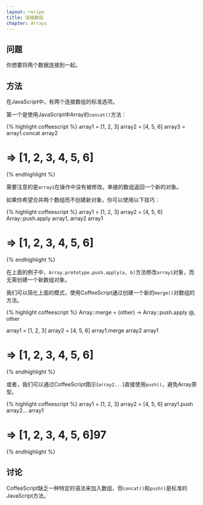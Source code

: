 ```yaml
---
layout: recipe
title: 连接数组
chapter: Arrays
---
```

## 问题

你想要将两个数据连接到一起。

## 方法

在JavaScript中，有两个连接数组的标准选项。

第一个是使用JavaScript中Array的`concat()`方法：

{% highlight coffeescript %}
array1 = [1, 2, 3]
array2 = [4, 5, 6]
array3 = array1.concat array2
# => [1, 2, 3, 4, 5, 6]
{% endhighlight %}

需要注意的是`array1`在操作中没有被修改。串接的数组返回一个新的对象。

如果你希望合并两个数组而不创建新对象，你可以使用以下技巧：

{% highlight coffeescript %}
array1 = [1, 2, 3]
array2 = [4, 5, 6]
Array::push.apply array1, array2
array1
# => [1, 2, 3, 4, 5, 6]
{% endhighlight %}

在上面的例子中，`Array.prototype.push.apply(a, b)`方法修改`array1`对象，而无需创建一个新数组对象。

我们可以简化上面的模式，使用CoffeeScript通过创建一个新的`merge()`对数组的方法。

{% highlight coffeescript %}
Array::merge = (other) -> Array::push.apply @, other

array1 = [1, 2, 3]
array2 = [4, 5, 6]
array1.merge array2
array1
# => [1, 2, 3, 4, 5, 6]
{% endhighlight %}

或者，我们可以通过CoffeeScript图示(`array2...`)直接使用`push()`，避免Array原型。

{% highlight coffeescript %}
array1 = [1, 2, 3]
array2 = [4, 5, 6]
array1.push array2...
array1
# => [1, 2, 3, 4, 5, 6]97
{% endhighlight %}

## 讨论

CoffeeScript缺乏一种特定的语法来加入数组，但`concat()`和`push()`是标准的JavaScript方法。

